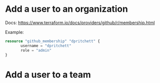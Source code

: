 # Add a user to an organization

Docs: https://www.terraform.io/docs/providers/github/r/membership.html

Example: 

```tf
resource "github_membership" "dpritchett" {
       username = "dpritchett"
       role = "admin"
}
```

# Add a user to a team
